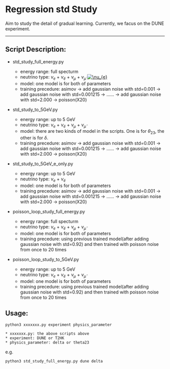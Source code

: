 # Regression std Study
Aim to study the detail of gradual learning. 
Currently, we facus on the DUNE experiment.

---
## Script Description:

* std_study_full_energy.py
    * energy range: full specturm 
    * neutrino type: $\nu_e$ + $\nu_\bar{e}$ + $\nu_\mu$ + $\nu_\bar{\mu}$ <a href="https://www.codecogs.com/eqnedit.php?latex=\nu_{e}" target="_blank"><img src="https://latex.codecogs.com/svg.latex?\nu_{e}" title="\nu_{e}" /></a>
    * model: one model is for both of parameters
    * training precedure: asimov -> add gaussian noise with std=0.001 -> add gaussian noise with std=0.001215 -> ...... -> add gaussian noise with std=2.000 -> poisson(X20)

* std_study_to_5GeV.py
    * energy range: up to 5 GeV 
    * neutrino type: $\nu_e$ + $\nu_\bar{e}$ + $\nu_\mu$ + $\nu_\bar{\mu}$
    * model: there are two kinds of model in the scripts. One is for $\theta_{23}$, the other is for $\delta$.
    * training precedure: asimov -> add gaussian noise with std=0.001 -> add gaussian noise with std=0.001215 -> ...... -> add gaussian noise with std=2.000 -> poisson(X20)
    
    
    
* std_study_to_5GeV_e_only.py
    * energy range: up to 5 GeV 
    * neutrino type: $\nu_e$ + $\nu_\bar{e}$
    * model: one model is for both of parameters
    * training precedure: asimov -> add gaussian noise with std=0.001 -> add gaussian noise with std=0.001215 -> ...... -> add gaussian noise with std=2.000 -> poisson(X20)
    
* poisson_loop_study_full_energy.py
    * energy range: full specturm 
    * neutrino type: $\nu_e$ + $\nu_\bar{e}$ + $\nu_\mu$ + $\nu_\bar{\mu}$
    * model: one model is for both of parameters
    * training precedure: using previous trained model(after adding gaussian noise with std=0.92) and then trained with poisson noise from once to 20 times
    
* poisson_loop_study_to_5GeV.py
    * energy range: up to 5 GeV  
    * neutrino type: $\nu_e$ + $\nu_\bar{e}$ + $\nu_\mu$ + $\nu_\bar{\mu}$
    * model: one model is for both of parameters
    * training precedure: using previous trained model(after adding gaussian noise with std=0.92) and then trained with poisson noise from once to 20 times
    
    
## Usage:
```
python3 xxxxxxx.py experiment physics_parameter
```
    * xxxxxxx.py: the above scripts above
    * experiment: DUNE or T2HK
    * physics_parameter: delta or theta23
    
e.g.
```
python3 std_study_full_energy.py dune delta
```


